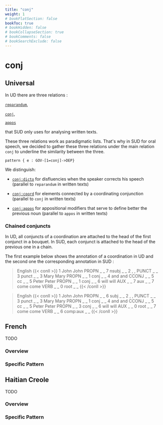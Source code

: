 ```yaml
---
title: "conj"
weight: 1
# bookFlatSection: false
bookToc: true
# bookHidden: false
# bookCollapseSection: true
# bookComments: false
# bookSearchExclude: false
---
```


# conj 
 


## Universal 


In UD there are three relations :

[`reparandum`](https://universaldependencies.org/u/dep/reparandum.html),

[`conj`](https://universaldependencies.org/u/dep/conj.html),

[`appos`](https://universaldependencies.org/u/dep/appos.html)

that SUD only uses for analysing written texts.

These three relations work as paradigmatic lists. That's why in SUD for oral speech, we decided to gather these three relations under the main relation `conj` to underline the similarity between the three.

```grew
pattern { e : GOV-[1=conj]->DEP}
```

We distinguish:

 * [`conj:dicto`](./conj_dicto.md) for disfluencies when the speaker corrects his speech (parallel to `reparandum` in written texts)

 * [`conj:coord`](./conj_coord.md) for elements connected by a coordinating conjunction (parallel to `conj` in written texts)

 * [`conj:appos`](./conj_appos.md) for appositional modifiers that serve to define better the previous noun (parallel to `appos` in written texts)



### Chained conjuncts

In UD, all conjuncts of a coordination are attached to the head of the first conjunct in a bouquet. In SUD, each conjunct is attached to the head of the previous one in a chain.


The first example below shows the annotation of a coordination in UD and the second one the corresponding annotation in SUD : 
  
> English
{{< conll >}}
1	John	John	PROPN	_	_	7	nsubj	_	_
2	,	,	PUNCT	_	_	3	punct	_	_
3	Mary	Mary	PROPN	_	_	1	conj	_	_
4	and	and	CCONJ	_	_	5	cc	_	_
5	Peter	Peter	PROPN	_	_	1	conj	_	_
6	will	will	AUX	_	_	7	aux	_	_
7	come	come	VERB	_	_	0	root	_	_
{{< /conll >}}


> English
{{< conll >}}
1	John	John	PROPN	_	_	6	subj	_	_
2	,	,	PUNCT	_	_	3	punct	_	_
3	Mary	Mary	PROPN	_	_	1	conj	_	_
4	and	and	CCONJ	_	_	5	cc	_	_
5	Peter	Peter	PROPN	_	_	3	conj	_	_
6	will	will	AUX	_	_	0	root	_	_
7	come	come	VERB	_	_	6	comp:aux	_	_
{{< /conll >}}





## French

TODO
### Overview

### Specific Pattern




## Haitian Creole

TODO
### Overview

### Specific Pattern


